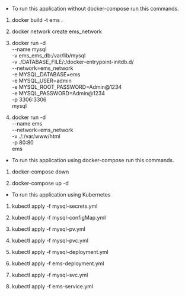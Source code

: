 - To run this application without docker-compose run this commands.

1. docker build -t ems .

2. docker network create ems_network

3. docker run -d \
   --name mysql \
   -v ems_ems_db:/var/lib/mysql \
   -v ./DATABASE_FILE/:/docker-entrypoint-initdb.d/ \
   --network=ems_network \
   -e MYSQL_DATABASE=ems \
   -e MYSQL_USER=admin \
   -e MYSQL_ROOT_PASSWORD=Admin@1234 \
   -e MYSQL_PASSWORD=Admin@1234 \
   -p 3306:3306 \
   mysql

4. docker run -d \
   --name ems \
   --network=ems_network \
   -v ./:/var/www/html \
   -p 80:80 \
   ems

- To run this application using docker-compose run this commands.

1. docker-compose down

2. docker-compose up -d

- To run this application using Kubernetes

1. kubectl apply -f mysql-secrets.yml

2. kubectl apply -f mysql-configMap.yml

3. kubectl apply -f mysql-pv.yml

4. kubectl apply -f mysql-pvc.yml

5. kubectl apply -f mysql-deployment.yml

6. kubectl apply -f ems-deployment.yml

7. kubectl apply -f mysql-svc.yml

8. kubectl apply -f ems-service.yml
